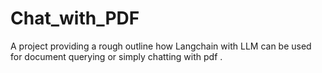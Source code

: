 # Chat_with_PDF

A project providing a rough outline how Langchain with LLM can be used for document querying or simply chatting with pdf . 
